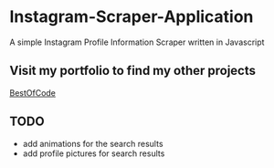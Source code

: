 # Instagram-Scraper-Application
A simple Instagram Profile Information Scraper written in Javascript

## Visit my portfolio to find my other projects
[BestOfCode](http://www.bestofcode.net)

## TODO
+ add animations for the search results
+ add profile pictures for search results